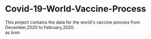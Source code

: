 # Covid-19-World-Vaccine-Process
This project contains  the data for the world's vaccine process from December,2020 to February,2020.  
as
bnm
